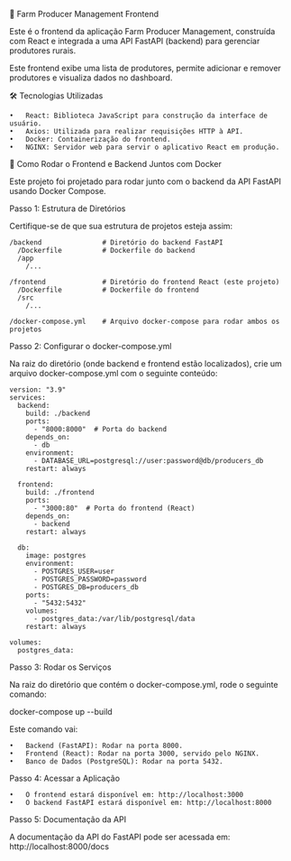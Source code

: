 🌾 Farm Producer Management Frontend

Este é o frontend da aplicação Farm Producer Management, construída com React e integrada a uma API FastAPI (backend) para gerenciar produtores rurais.

Este frontend exibe uma lista de produtores, permite adicionar e remover produtores e visualiza dados no dashboard.

🛠 Tecnologias Utilizadas

	•	React: Biblioteca JavaScript para construção da interface de usuário.
	•	Axios: Utilizada para realizar requisições HTTP à API.
	•	Docker: Containerização do frontend.
	•	NGINX: Servidor web para servir o aplicativo React em produção.

🚀 Como Rodar o Frontend e Backend Juntos com Docker

Este projeto foi projetado para rodar junto com o backend da API FastAPI usando Docker Compose.

Passo 1: Estrutura de Diretórios

Certifique-se de que sua estrutura de projetos esteja assim:
```
/backend               # Diretório do backend FastAPI
  /Dockerfile          # Dockerfile do backend
  /app
    /...

/frontend              # Diretório do frontend React (este projeto)
  /Dockerfile          # Dockerfile do frontend
  /src
    /...

/docker-compose.yml    # Arquivo docker-compose para rodar ambos os projetos
````

Passo 2: Configurar o docker-compose.yml

Na raiz do diretório (onde backend e frontend estão localizados), crie um arquivo docker-compose.yml com o seguinte conteúdo:
```
version: "3.9"
services:
  backend:
    build: ./backend
    ports:
      - "8000:8000"  # Porta do backend
    depends_on:
      - db
    environment:
      - DATABASE_URL=postgresql://user:password@db/producers_db
    restart: always

  frontend:
    build: ./frontend
    ports:
      - "3000:80"  # Porta do frontend (React)
    depends_on:
      - backend
    restart: always

  db:
    image: postgres
    environment:
      - POSTGRES_USER=user
      - POSTGRES_PASSWORD=password
      - POSTGRES_DB=producers_db
    ports:
      - "5432:5432"
    volumes:
      - postgres_data:/var/lib/postgresql/data
    restart: always

volumes:
  postgres_data:
````

Passo 3: Rodar os Serviços

Na raiz do diretório que contém o docker-compose.yml, rode o seguinte comando:

docker-compose up --build

Este comando vai:

	•	Backend (FastAPI): Rodar na porta 8000.
	•	Frontend (React): Rodar na porta 3000, servido pelo NGINX.
	•	Banco de Dados (PostgreSQL): Rodar na porta 5432.

Passo 4: Acessar a Aplicação

	•	O frontend estará disponível em: http://localhost:3000
	•	O backend FastAPI estará disponível em: http://localhost:8000

Passo 5: Documentação da API

A documentação da API do FastAPI pode ser acessada em: http://localhost:8000/docs